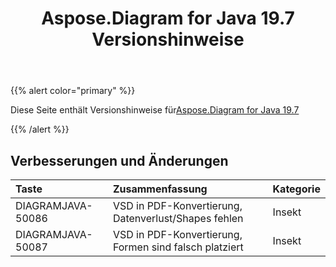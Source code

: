 ﻿---
title: Aspose.Diagram for Java 19.7 Versionshinweise
type: docs
weight: 60
url: /de/java/aspose-diagram-for-java-19-7-release-notes/
---
{{% alert color="primary" %}} 

Diese Seite enthält Versionshinweise für[Aspose.Diagram for Java 19.7](https://docs.aspose.com/diagram/java/aspose-diagram-for-java-19-7-release-notes/)

{{% /alert %}} 
## **Verbesserungen und Änderungen**

|**Taste**|**Zusammenfassung**|**Kategorie**|
|:- |:- |:- |
|DIAGRAMJAVA-50086|VSD in PDF-Konvertierung, Datenverlust/Shapes fehlen|Insekt|
|DIAGRAMJAVA-50087|VSD in PDF-Konvertierung, Formen sind falsch platziert|Insekt|

